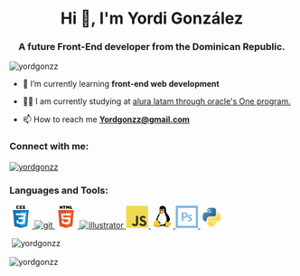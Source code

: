 <h1 align="center">Hi 👋, I'm Yordi González</h1>
<h3 align="center">A future Front-End developer from the Dominican Republic.</h3>

<p align="left"> <img src="https://komarev.com/ghpvc/?username=yordgonzz&label=Profile%20views&color=0e75b6&style=flat" alt="yordgonzz" /> </p>

- 🌱 I’m currently learning **front-end web development**

- 👨‍💻 I am currently studying at [alura latam through oracle's One program.](www.oracle.com/ar/education/oracle-next-education/)

- 📫 How to reach me **Yordgonzz@gmail.com**

<h3 align="left">Connect with me:</h3>
<p align="left">
<a href="https://linkedin.com/in/yordgonzz" target="blank"><img align="center" src="https://raw.githubusercontent.com/rahuldkjain/github-profile-readme-generator/master/src/images/icons/Social/linked-in-alt.svg" alt="yordgonzz" height="30" width="40" /></a>
</p>

<h3 align="left">Languages and Tools:</h3>
<p align="left"> <a href="https://www.w3schools.com/css/" target="_blank" rel="noreferrer"> <img src="https://raw.githubusercontent.com/devicons/devicon/master/icons/css3/css3-original-wordmark.svg" alt="css3" width="40" height="40"/> </a> <a href="https://git-scm.com/" target="_blank" rel="noreferrer"> <img src="https://www.vectorlogo.zone/logos/git-scm/git-scm-icon.svg" alt="git" width="40" height="40"/> </a> <a href="https://www.w3.org/html/" target="_blank" rel="noreferrer"> <img src="https://raw.githubusercontent.com/devicons/devicon/master/icons/html5/html5-original-wordmark.svg" alt="html5" width="40" height="40"/> </a> <a href="https://www.adobe.com/in/products/illustrator.html" target="_blank" rel="noreferrer"> <img src="https://www.vectorlogo.zone/logos/adobe_illustrator/adobe_illustrator-icon.svg" alt="illustrator" width="40" height="40"/> </a> <a href="https://developer.mozilla.org/en-US/docs/Web/JavaScript" target="_blank" rel="noreferrer"> <img src="https://raw.githubusercontent.com/devicons/devicon/master/icons/javascript/javascript-original.svg" alt="javascript" width="40" height="40"/> </a> <a href="https://www.linux.org/" target="_blank" rel="noreferrer"> <img src="https://raw.githubusercontent.com/devicons/devicon/master/icons/linux/linux-original.svg" alt="linux" width="40" height="40"/> </a> <a href="https://www.photoshop.com/en" target="_blank" rel="noreferrer"> <img src="https://raw.githubusercontent.com/devicons/devicon/master/icons/photoshop/photoshop-line.svg" alt="photoshop" width="40" height="40"/> </a> <a href="https://www.python.org" target="_blank" rel="noreferrer"> <img src="https://raw.githubusercontent.com/devicons/devicon/master/icons/python/python-original.svg" alt="python" width="40" height="40"/> </a> </p>

<p>&nbsp;<img align="center" src="https://github-readme-stats.vercel.app/api?username=yordgonzz&show_icons=true&locale=en" alt="yordgonzz" /></p>

<p><img align="center" src="https://github-readme-streak-stats.herokuapp.com/?user=yordgonzz&" alt="yordgonzz" /></p>
